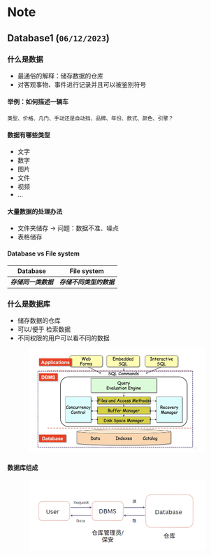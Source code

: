 
# Note

## Database1 (`06/12/2023`)

### 什么是数据
- 最通俗的解释：储存数据的仓库
- 对客观事物、事件进行记录并且可以被鉴别符号

#### 举例：如何描述一辆车
`类型、价格、几门、手动还是自动挡、品牌、年份、款式、颜色、引擎？`

#### 数据有哪些类型
- 文字
- 数字
- 图片
- 文件
- 视频
- ...

#### 大量数据的处理办法
- 文件夹储存 -> 问题：数据不准、噪点
- 表格储存

#### Database vs File system
| Database | File system |
| :---: | :---: |
| ***存储同一类数据*** | ***存储不同类型的数据*** |


### 什么是数据库
- 储存数据的仓库
- 可以/便于 检索数据
- 不同权限的用户可以看不同的数据

<p align='center'><img src='../images/数据库结构.png' width='80%' height='80%' /></p>

#### 数据库组成
<p align='center'><img src='../images/数据库组成.png' width='80%' height='80%' /></p>


